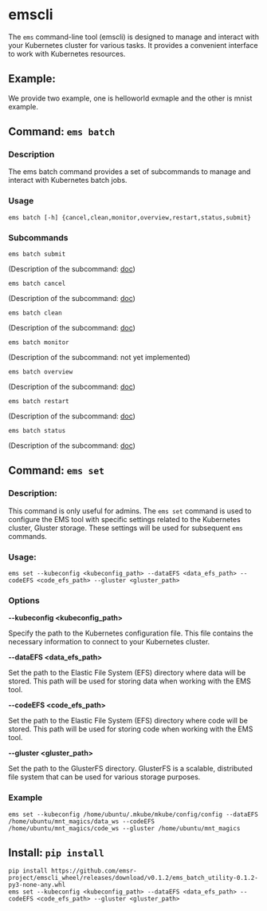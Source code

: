 # emscli

The `ems` command-line tool (emscli) is designed to manage and interact with your Kubernetes cluster for various tasks. It provides a convenient interface to work with Kubernetes resources.


## Example: 


  We provide two example, one is helloworld exmaple and the other is mnist example.


## Command: `ems batch`


### Description

  The ems batch command provides a set of subcommands to manage and interact with Kubernetes batch jobs.

### Usage

  ```
  ems batch [-h] {cancel,clean,monitor,overview,restart,status,submit}
  ```


### Subcommands

  `ems batch submit`
  
  (Description of the subcommand: [doc](./docs/submit.md))


  `ems batch cancel`
  
  (Description of the subcommand: [doc](./docs/cancel.md))


  `ems batch clean`
  
  (Description of the subcommand: [doc](./docs/clean.md))


  `ems batch monitor`
  
  (Description of the subcommand: not yet implemented)


  `ems batch overview`

  (Description of the subcommand: [doc](./docs/overview.md))


  `ems batch restart`

  (Description of the subcommand: [doc](./docs/restart.md))


  `ems batch status`
  
  (Description of the subcommand: [doc](./docs/status.md))


## Command: `ems set`

### Description:
  This command is only useful for admins. The `ems set` command is used to configure the EMS tool with specific settings related to the Kubernetes cluster, Gluster storage. These settings will be used for subsequent `ems` commands.


### Usage:
  
  ```
  ems set --kubeconfig <kubeconfig_path> --dataEFS <data_efs_path> --codeEFS <code_efs_path> --gluster <gluster_path>
  ```

### Options

  **--kubeconfig <kubeconfig_path>**

  Specify the path to the Kubernetes configuration file. This file contains the necessary information to connect to your Kubernetes cluster.

  **--dataEFS <data_efs_path>**

  Set the path to the Elastic File System (EFS) directory where data will be stored. This path will be used for storing data when working with the EMS tool.

  **--codeEFS <code_efs_path>**

  Set the path to the Elastic File System (EFS) directory where code will be stored. This path will be used for storing code when working with the EMS tool.

  **--gluster <gluster_path>**

  Set the path to the GlusterFS directory. GlusterFS is a scalable, distributed file system that can be used for various storage purposes.

### Example
  
  ```
  ems set --kubeconfig /home/ubuntu/.mkube/mkube/config/config --dataEFS /home/ubuntu/mnt_magics/data_ws --codeEFS /home/ubuntu/mnt_magics/code_ws --gluster /home/ubuntu/mnt_magics
  ```


## Install: `pip install`

  ```
  pip install https://github.com/emsr-project/emscli_wheel/releases/download/v0.1.2/ems_batch_utility-0.1.2-py3-none-any.whl
  ems set --kubeconfig <kubeconfig_path> --dataEFS <data_efs_path> --codeEFS <code_efs_path> --gluster <gluster_path>
  ```